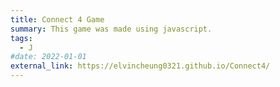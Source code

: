 ```yaml
---
title: Connect 4 Game
summary: This game was made using javascript.
tags:
  - J
#date: 2022-01-01
external_link: https://elvincheung0321.github.io/Connect4/
---
```

